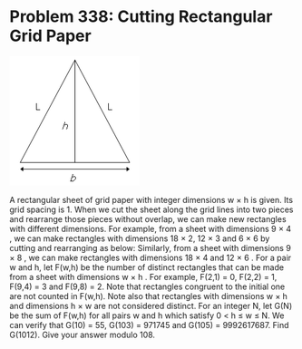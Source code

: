 # Problem 338: Cutting Rectangular Grid Paper

![problem](problem.gif)

A rectangular sheet of grid paper with integer dimensions w × h is
given. Its grid spacing is 1. When we cut the sheet along the grid lines
into two pieces and rearrange those pieces without overlap, we can make
new rectangles with different dimensions. For example, from a sheet with
dimensions 9 × 4 , we can make rectangles with dimensions 18 × 2, 12 × 3
and 6 × 6 by cutting and rearranging as below: Similarly, from a sheet
with dimensions 9 × 8 , we can make rectangles with dimensions 18 × 4
and 12 × 6 . For a pair w and h, let F(w,h) be the number of distinct
rectangles that can be made from a sheet with dimensions w × h . For
example, F(2,1) = 0, F(2,2) = 1, F(9,4) = 3 and F(9,8) = 2. Note that
rectangles congruent to the initial one are not counted in F(w,h). Note
also that rectangles with dimensions w × h and dimensions h × w are not
considered distinct. For an integer N, let G(N) be the sum of F(w,h) for
all pairs w and h which satisfy 0 &lt; h ≤ w ≤ N. We can verify that
G(10) = 55, G(103) = 971745 and G(105) = 9992617687. Find G(1012). Give
your answer modulo 108.